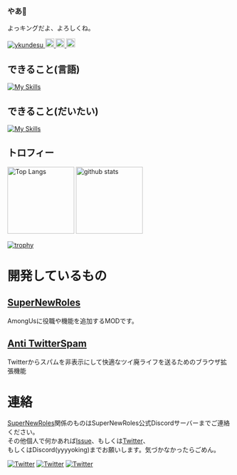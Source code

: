 ### やあ👋
よっキングだよ、よろしくね。

<p align="left">
  <a href="https://github.com/yutkat/ykundesu/">
    <img src="https://komarev.com/ghpvc/?username=ykundesu" alt="ykundesu" />
  </a>
  <a href="http://twitter.com/ReYYYYoking">
    <img height="20" src="https://img.shields.io/twitter/follow/ReYYYYoking?label=Twitter&logo=twitter&style=flat" />
  </a>
  <a href="https://github.com/ykundesu">
    <img height="20" src="https://img.shields.io/github/followers/ykundesu?label=follow&logo=github&style=flat" />
  </a>
  <a href="http://qiita.com/yokingkun">
    <img height="20" src="https://qiita-badge.apiapi.app/s/yokingkun/posts.svg" />
  </a>
</p>

## できること(言語)
[![My Skills](https://skillicons.dev/icons?i=py,java,cs,html,js)](https://skillicons.dev)
## できること(だいたい)
[![My Skills](https://skillicons.dev/icons?i=dotnet,discord,bots,django,docker,flask,git,github,heroku,jquery,mongodb,unity&perline=4)](https://skillicons.dev)
## トロフィー
<p align="left"> 
  <img alt="Top Langs" height="150px" src="https://github-readme-stats.vercel.app/api/top-langs/?username=ykundesu&layout=compact&show_icons=true" />
  <img alt="github stats" height="150px" src="https://github-readme-stats.vercel.app/api?username=ykundesu" />
</p>

[![trophy](https://github-profile-trophy.vercel.app/?username=ykundesu)](https://github.com/ykundesu/)
# 開発しているもの
## [SuperNewRoles](https://github.com/SuperNewRoles/SuperNewRoles)
AmongUsに役職や機能を追加するMODです。
## [Anti TwitterSpam](github.com/ykundesu/AntiTwitterSpam)
Twitterからスパムを非表示にして快適なツイ廃ライフを送るためのブラウザ拡張機能
# 連絡
[SuperNewRoles](https://github.com/SuperNewRoles/SuperNewRoles)関係のものはSuperNewRoles公式Discordサーバーまでご連絡ください。<br>
その他個人で何かあれば[Issue](https://github.com/ykundesu/ykundesu/issues)、もしくは[Twitter](https://twitter.com/ReYYYYoking)、<br>
もしくはDiscord(yyyyoking)までお願いします。気づかなかったらごめん。<br>

[![Twitter](https://skillicons.dev/icons?i=twitter)](https://twitter.com/ReYYYYoking)
[![Twitter](https://skillicons.dev/icons?i=discord)](https://discord.com)
[![Twitter](https://skillicons.dev/icons?i=misskey)](https://misskey.io/@yoking)
